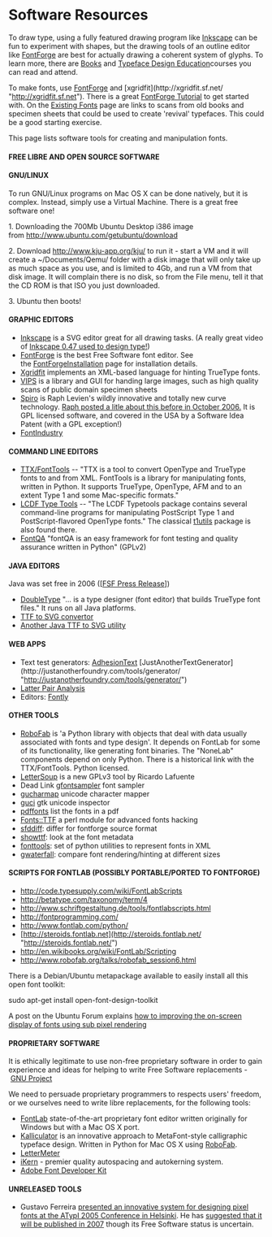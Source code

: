 Software Resources
==================

To draw type, using a fully featured drawing program like [Inkscape](http://www.inkscape.net/ "http://www.inkscape.net") can be fun to experiment with shapes, but the drawing tools of an outline editor like [FontForge](http://fontforge.sf.net/ "http://fontforge.sf.net") are best for actually drawing a coherent system of glyphs. To learn more, there are [Books](https://fontlibrary.org/wiki/Books "Books") and [Typeface Design Education](https://fontlibrary.org/wiki/Typeface_Design_Education "Typeface Design Education")courses you can read and attend. 

To make fonts, use [FontForge](http://fontforge.sf.net/ "http://fontforge.sf.net") and [xgridfit](http://xgridfit.sf.net/ "http://xgridfit.sf.net"). There is a great [FontForge Tutorial](http://fontforge.sourceforge.net/editexample.html "http://fontforge.sourceforge.net/editexample.html") to get started with. On the [Existing Fonts](https://fontlibrary.org/wiki/Existing_Fonts "Existing Fonts") page are links to scans from old books and specimen sheets that could be used to create 'revival' typefaces. This could be a good starting exercise. 

This page lists software tools for creating and manipulation fonts.

#### FREE LIBRE AND OPEN SOURCE SOFTWARE 

#### GNU/LINUX 

To run GNU/Linux programs on Mac OS X can be done natively, but it is complex. Instead, simply use a Virtual Machine. There is a great free software one!

1\. Downloading the 700Mb Ubuntu Desktop i386 image from <http://www.ubuntu.com/getubuntu/download>

2\. Download <http://www.kju-app.org/kju/> to run it - start a VM and it will create a ~/Documents/Qemu/ folder with a disk image that will only take up as much space as you use, and is limited to 4Gb, and run a VM from that disk image. It will complain there is no disk, so from the File menu, tell it that the CD ROM is that ISO you just downloaded.

3\. Ubuntu then boots!

#### GRAPHIC EDITORS 

-   [Inkscape](http://www.inkscape.org/ "http://www.inkscape.org") is a SVG editor great for all drawing tasks. (A really great video of [Inkscape 0.47 used to design type!](http://www.youtube.com/watch?v=3OaLZuFZxdk "http://www.youtube.com/watch?v=3OaLZuFZxdk"))
-   [FontForge](http://fontforge.sourceforge.net/ "http://fontforge.sourceforge.net/") is the best Free Software font editor. See the [FontForgeInstallation](https://fontlibrary.org/wiki/FontForgeInstallation "FontForgeInstallation") page for installation details.
-   [Xgridfit](http://xgridfit.sourceforge.net/ "http://xgridfit.sourceforge.net/") implements an XML-based language for hinting TrueType fonts.
-   [VIPS](http://www.vips.ecs.soton.ac.uk/index.php?title=VIPS "http://www.vips.ecs.soton.ac.uk/index.php?title=VIPS") is a library and GUI for handing large images, such as high quality scans of public domain specimen sheets
-   [Spiro](http://www.levien.com/spiro/ "http://www.levien.com/spiro/") is Raph Levien's wildly innovative and totally new curve technology. [Raph posted a litle about this before in October 2006.](http://lists.freedesktop.org/archives/openfontlibrary/2006-October/000191.html "http://lists.freedesktop.org/archives/openfontlibrary/2006-October/000191.html") It is GPL licensed software, and covered in the USA by a Software Idea Patent (with a GPL exception!)
-   [FontIndustry](http://code.google.com/p/fontindustry/wiki/Usage "http://code.google.com/p/fontindustry/wiki/Usage")

#### COMMAND LINE EDITORS 

-   [TTX/FontTools](http://sourceforge.net/projects/fonttools/ "http://sourceforge.net/projects/fonttools/") -- "TTX is a tool to convert OpenType and TrueType fonts to and from XML. FontTools is a library for manipulating fonts, written in Python. It supports TrueType, OpenType, AFM and to an extent Type 1 and some Mac-specific formats."
-   [LCDF Type Tools](http://www.lcdf.org/~eddietwo/type/ "http://www.lcdf.org/~eddietwo/type/") -- "The LCDF Typetools package contains several command-line programs for manipulating PostScript Type 1 and PostScript-flavored OpenType fonts." The classical [t1utils](http://www.lcdf.org/~eddietwo/type/#t1utils "http://www.lcdf.org/~eddietwo/type/#t1utils") package is also found there.
-   [FontQA](http://www.fontqa.com/about.html "http://www.fontqa.com/about.html") "fontQA is an easy framework for font testing and quality assurance written in Python" (GPLv2)

#### JAVA EDITORS 

Java was set free in 2006 ([[FSF Press Release](http://www.fsf.org/news/fsf-welcomes-gpl-java.html "http://www.fsf.org/news/fsf-welcomes-gpl-java.html")])

-   [DoubleType](http://sourceforge.net/projects/doubletype "http://sourceforge.net/projects/doubletype") "... is a type designer (font editor) that builds TrueType font files." It runs on all Java platforms. 
-   [TTF to SVG convertor](http://xml.apache.org/batik/ttf2svg.html "http://xml.apache.org/batik/ttf2svg.html")
-   [Another Java TTF to SVG utility](http://www.steadystate.com/svg/ "http://www.steadystate.com/svg/")

#### WEB APPS 

-   Text test generators: [AdhesionText](http://adhesiontext.com/ "http://adhesiontext.com/") [JustAnotherTextGenerator](http://justanotherfoundry.com/tools/generator/ "http://justanotherfoundry.com/tools/generator/")
-   [Latter Pair Analysis](http://www.m-i-b.com.ar/mib/letter_pairs/eng/index.htm "http://www.m-i-b.com.ar/mib/letter_pairs/eng/index.htm")
-   Editors: [Fontly](http://fontly.com/ "http://fontly.com/")

#### OTHER TOOLS 

-   [RoboFab](http://www.robofab.org/ "http://www.robofab.org") is 'a Python library with objects that deal with data usually associated with fonts and type design'. It depends on FontLab for some of its functionality, like generating font binaries. The "NoneLab" components depend on only Python. There is a historical link with the TTX/FontTools. Python licensed.
-   [LetterSoup](http://tinkerhouse.net/lettersoup/ "http://tinkerhouse.net/lettersoup/") is a new GPLv3 tool by Ricardo Lafuente
-   Dead Link [gfontsampler](http://linuxadvocate.org/projects/gfontsampler/ "http://linuxadvocate.org/projects/gfontsampler/") font sampler
-   [gucharmap](http://gucharmap.sourceforge.net/ "http://gucharmap.sourceforge.net/") unicode character mapper
-   [guci](http://imagic.weizmann.ac.il/~dov/freesw/gtk/guci/ "http://imagic.weizmann.ac.il/~dov/freesw/gtk/guci/") gtk unicode inspector
-   [pdffonts](http://packages.debian.org/unstable/utils/poppler-utils "http://packages.debian.org/unstable/utils/poppler-utils") list the fonts in a pdf
-   [Fonts::TTF](http://search.cpan.org/dist/Font-TTF/ "http://search.cpan.org/dist/Font-TTF/") a perl module for advanced fonts hacking
-   [sfddiff](http://fontforge.sourceforge.net/sfddiff.html "http://fontforge.sourceforge.net/sfddiff.html"): differ for fontforge source format
-   [showttf](http://fontforge.sourceforge.net/fontutils.html "http://fontforge.sourceforge.net/fontutils.html"): look at the font metadata
-   [fonttools](http://sourceforge.net/projects/fonttools/ "http://sourceforge.net/projects/fonttools/"): set of python utilities to represent fonts in XML 
-   [gwaterfall](http://packages.debian.org/unstable/x11/gwaterfall "http://packages.debian.org/unstable/x11/gwaterfall"): compare font rendering/hinting at different sizes 

#### SCRIPTS FOR FONTLAB (POSSIBLY PORTABLE/PORTED TO FONTFORGE) 

-   <http://code.typesupply.com/wiki/FontLabScripts>
-   <http://betatype.com/taxonomy/term/4>
-   <http://www.schriftgestaltung.de/tools/fontlabscripts.html>
-   <http://fontprogramming.com/>
-   <http://www.fontlab.com/python/>
-   [http://steroids.fontlab.net](http://steroids.fontlab.net/ "http://steroids.fontlab.net/")
-   <http://en.wikibooks.org/wiki/FontLab/Scripting>
-   <http://www.robofab.org/talks/robofab_session6.html>

There is a Debian/Ubuntu metapackage available to easily install all this open font toolkit:

sudo apt-get install open-font-design-toolkit

A post on the Ubuntu Forum explains [how to improving the on-screen display of fonts using sub pixel rendering](http://www.ubuntuforums.org/showthread.php?t=235526 "http://www.ubuntuforums.org/showthread.php?t=235526")

#### PROPRIETARY SOFTWARE 

It is ethically legitimate to use non-free proprietary software in order to gain experience and ideas for helping to write Free Software replacements - [GNU Project](http://www.gnu.org/gnu/thegnuproject.html "http://www.gnu.org/gnu/thegnuproject.html")

We need to persuade proprietary programmers to respects users' freedom, or we ourselves need to write libre replacements, for the following tools:

-   [FontLab](http://www.fontlab.com/ "http://www.fontlab.com/") state-of-the-art proprietary font editor written originally for Windows but with a Mac OS X port.
-   [Kalliculator](http://www.kalliculator.com/ "http://www.kalliculator.com/") is an innovative approach to MetaFont-style calligraphic typeface design. Written in Python for Mac OS X using [RoboFab](https://fontlibrary.org/wiki/RoboFab "RoboFab").
-   [LetterMeter](http://www.typotheque.com/type_utilities/lettermeter/ "http://www.typotheque.com/type_utilities/lettermeter/")
-   [iKern](http://www.ikern.com/ "http://www.ikern.com/") - premier quality autospacing and autokerning system.
-   [Adobe Font Developer Kit](http://www.adobe.com/devnet/opentype/afdko/ "http://www.adobe.com/devnet/opentype/afdko/")

#### UNRELEASED TOOLS 

-   Gustavo Ferreira [presented an innovative system for designing pixel fonts at the ATypI 2005 Conference in Helsinki](http://www.atypi.org/30_past_conferences/07_Helsinki/30_program/20_main_program/view_presentation_html?presentid=200 "http://www.atypi.org/30_past_conferences/07_Helsinki/30_program/20_main_program/view_presentation_html?presentid=200"). He has [suggested that it will be published in 2007](http://understandinglimited.com/2006/10/10/metafont/#comment-7 "http://understandinglimited.com/2006/10/10/metafont/#comment-7") though its Free Software status is uncertain.
